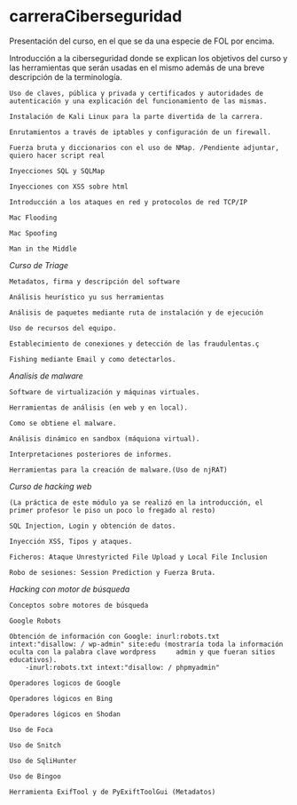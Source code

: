 # carreraCiberseguridad

Presentación del curso, en el que se da una especie de FOL por encima.

Introducción a la ciberseguridad donde se explican los objetivos del curso y las herramientas que serán usadas en el mismo además de una breve descripción de la terminología.

    Uso de claves, pública y privada y certificados y autoridades de autenticación y una explicación del funcionamiento de las mismas.

    Instalación de Kali Linux para la parte divertida de la carrera.

    Enrutamientos a través de iptables y configuración de un firewall.

    Fuerza bruta y diccionarios con el uso de NMap. /Pendiente adjuntar, quiero hacer script real

    Inyecciones SQL y SQLMap

    Inyecciones con XSS sobre html

    Introducción a los ataques en red y protocolos de red TCP/IP

    Mac Flooding

    Mac Spoofing

    Man in the Middle

*Curso de Triage*

    Metadatos, firma y descripción del software

    Análisis heurístico yu sus herramientas

    Análisis de paquetes mediante ruta de instalación y de ejecución

    Uso de recursos del equipo.

    Establecimiento de conexiones y detección de las fraudulentas.ç

    Fishing mediante Email y como detectarlos.

*Analisis de malware*

    Software de virtualización y máquinas virtuales.

    Herramientas de análisis (en web y en local).

    Como se obtiene el malware.

    Análisis dinámico en sandbox (máquiona virtual).

    Interpretaciones posteriores de informes.

    Herramientas para la creación de malware.(Uso de njRAT)

*Curso de hacking web* 

    (La práctica de este módulo ya se realizó en la introducción, el primer profesor le piso un poco lo fregado al resto)

    SQL Injection, Login y obtención de datos.

    Inyección XSS, Tipos y ataques.

    Ficheros: Ataque Unrestyricted File Upload y Local File Inclusion

    Robo de sesiones: Session Prediction y Fuerza Bruta.

*Hacking con motor de búsqueda*

    Conceptos sobre motores de búsqueda

    Google Robots

    Obtención de información con Google: inurl:robots.txt intext:"disallow: / wp-admin" site:edu (mostraría toda la información oculta con la palabra clave wordpress     admin y que fueran sitios educativos).
        -inurl:robots.txt intext:"disallow: / phpmyadmin"

    Operadores logicos de Google

    Operadores lógicos en Bing

    Operadores lógicos en Shodan

    Uso de Foca
    
    Uso de Snitch
    
    Uso de SqliHunter
    
    Uso de Bingoo
    
    Herramienta ExifTool y de PyExiftToolGui (Metadatos)
